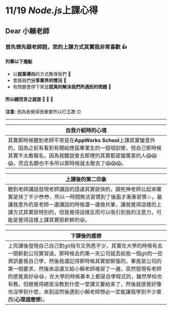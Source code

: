# 11/19 *Node.js*上課心得

## **Dear 小賴老師**


### 首先想先跟老師說，您的上課方式其實我非常喜歡 :+1: 

#### 列舉以下幾點

- 以**就業導向**的方式教導我們 :100: 
- 會跟我們**分享業界的情況** :100: 
- 有問題會停下來並**認真的解決我們所遇到的問題** :100: 

#### 所以總而言之就是 :100: :100: :100:


**注意:** 因為我覺得很重要所以打**三次** :blush:


---


|**自我介紹時的心境** |
| -------------------------------------------------------- |
| 其實那時候聽到老師平常是在**AppWorks School**上課其實蠻意外的，因為之前有看到有開給應屆畢業生的一個培訓營，但自己那時候其實不太敢報名，因為我聽說會去那裡的其實都是蠻厲害的人:scream::scream::scream:，而且名額也不多所以那時候就太敢去了:scream::scream::scream:。|




|**上課後的第二印象** |
| -------------------------------------------------------- |
|聽到老師講話發現老師講話的語速其實挺快的，跟死神老師比起來確實是快了不少:flushed::flushed:，所以一時間無法習慣到了後面才漸漸習慣:relaxed:。最讓我意外的是老師一邊講話的時候還一邊做共筆，讓我覺得這樣的上課方式其實挺特別的，但我覺得這樣反而可以吸引到我的注意力，可能是覺得這樣上課其實挺新鮮的:satisfied:。|



|**下課後的感想** |
| -------------------------------------------------------- |
| 上完課後發現自己自己對git指令又熟悉不少，其實在大學的時候有去一間新創公司實習過，那時候去的第一天公司就丟給我一個git的一些資訊要我自己學，然後我還記得那時候其實挺緊張的，畢竟是公司的第一個要求，然後來這邊又給小賴老師複習了一遍，突然發現有老師的感覺真好:satisfied::satisfied:，在大學的時候基本上都是自學程式的，雖然學校也有教，但總覺得總是沒教到什麼一堂課又要結束了，然後就感覺好像也沒學到什麼，來到這然後遇到小賴老師想必一定能讓我學到不少東西(**心理這麼想**)。 |











